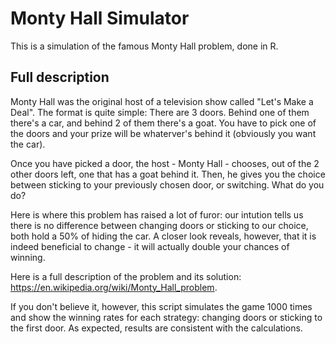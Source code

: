 # Monty Hall Simulator

This is a simulation of the famous Monty Hall problem, done in R.

## Full description
Monty Hall was the original host of a television show called "Let's Make a Deal". The format is quite simple:
There are 3 doors. Behind one of them there's a car, and behind 2 of them there's a goat. You have to pick one of the doors
and your prize will be whaterver's behind it (obviously you want the car).

Once you have picked a door, the host - Monty Hall - chooses, out of the 2 other doors left, one that has a goat behind it.
Then, he gives you the choice between sticking to your previously chosen door, or switching. What do you do?

Here is where this problem has raised a lot of furor: our intution tells us there is no difference between changing
doors or sticking to our choice, both hold a 50% of hiding the car. A closer look reveals, however, that it is indeed
beneficial to change - it will actually double your chances of winning.

Here is a full description of the problem and its solution: https://en.wikipedia.org/wiki/Monty_Hall_problem.

If you don't believe it, however, this script simulates the game 1000 times and show the winning rates for each strategy:
changing doors or sticking to the first door. As expected, results are consistent with the calculations.
